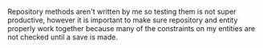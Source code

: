 Repository methods aren't written by me so testing them is not super productive, however it is important to make sure repository and entity properly work together because many of the constraints on my entities are not checked until a save is made.